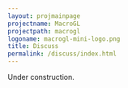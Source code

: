 ```yaml
---
layout: projmainpage
projectname: MacroGL
projectpath: macrogl
logoname: macrogl-mini-logo.png
title: Discuss
permalink: /discuss/index.html
---
```




Under construction.
